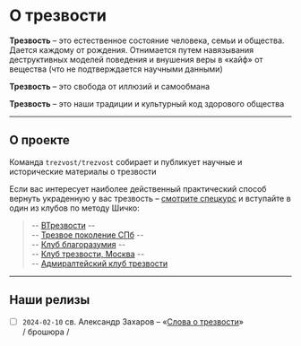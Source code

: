 # О трезвости

**Трезвость** – это естественное состояние человека, семьи и общества. Дается каждому от рождения. Отнимается путем навязывания деструктивных моделей поведения и внушения веры в «кайф» от вещества (что не подтверждается научными данными)

**Трезвость** – это свобода от иллюзий и самообмана

**Трезвость** – это наши традиции и культурный код здорового общества

-----

## О проекте

Команда `trezvost/trezvost` собирает и публикует научные и исторические материалы о трезвости

Если вас интересует наиболее действенный практический способ вернуть украденную у вас трезвость – [смотрите спецкурс](https://www.youtube.com/watch?v=SP2q012J-vk&pp=ygUQ0YTQsNGF0YDQtdC10LIgMQ%253D%253D) и вступайте в один из клубов по методу Шичко:

> -- [ВТрезвости](https://t.me/vtrezvosti) --<br>-- [Трезвое поколение СПб](https://t.me/trezvochat) --<br>-- [Клуб благоразумия](https://t.me/blagorazumno) --<br>-- [Клуб трезвости, Москва](https://t.me/trezvonovogireevomos) --<br>-- [Адмиралтейский клуб трезвости](https://vk.com/actsober)

---

## Наши релизы
- [ ] `2024-02-10` св. Александр Захаров – «[Слова о трезвости](../realeases/%D0%B7%D0%B0%D1%85%D0%B0%D1%80%D0%BE%D0%B2_%D0%B0:%D1%81%D0%BB%D0%BE%D0%B2%D0%B0_%D0%BE_%D1%82%D1%80%D0%B5%D0%B7%D0%B2%D0%BE%D1%81%D1%82%D0%B8.md)» / брошюра /